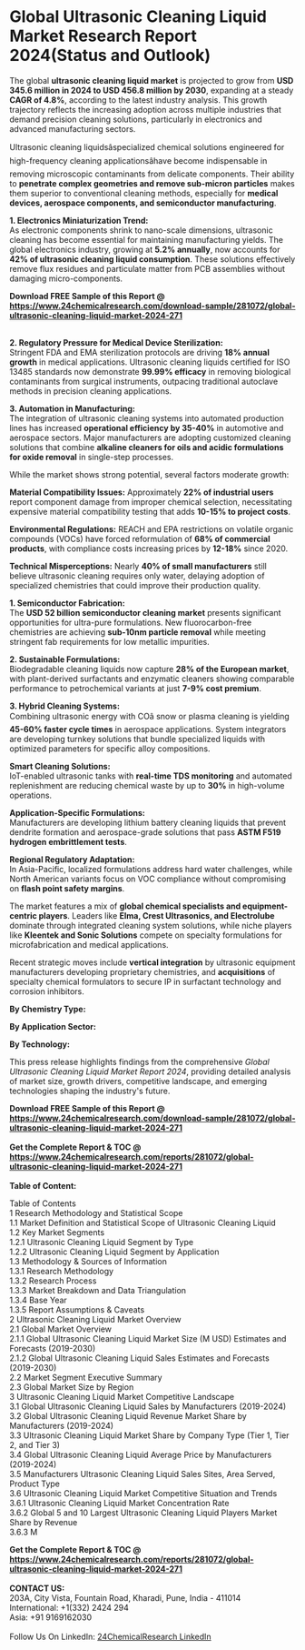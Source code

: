 <h1>Global Ultrasonic Cleaning Liquid Market Research Report 2024(Status and Outlook)</h1><p>The global <strong>ultrasonic cleaning liquid market</strong> is projected to grow from <strong>USD 345.6 million in 2024 to USD 456.8 million by 2030</strong>, expanding at a steady <strong>CAGR of 4.8%</strong>, according to the latest industry analysis. This growth trajectory reflects the increasing adoption across multiple industries that demand precision cleaning solutions, particularly in electronics and advanced manufacturing sectors.</p><p>Ultrasonic cleaning liquidsâspecialized chemical solutions engineered for high-frequency cleaning applicationsâhave become indispensable in removing microscopic contaminants from delicate components. Their ability to <strong>penetrate complex geometries and remove sub-micron particles</strong> makes them superior to conventional cleaning methods, especially for <strong>medical devices, aerospace components, and semiconductor manufacturing</strong>.</p><p><strong>1. Electronics Miniaturization Trend:</strong><br>
As electronic components shrink to nano-scale dimensions, ultrasonic cleaning has become essential for maintaining manufacturing yields. The global electronics industry, growing at <strong>5.2% annually</strong>, now accounts for <strong>42% of ultrasonic cleaning liquid consumption</strong>. These solutions effectively remove flux residues and particulate matter from PCB assemblies without damaging micro-components.</p><div><b>Download FREE Sample of this Report @ 
            <a href="https://www.24chemicalresearch.com/download-sample/281072/global-ultrasonic-cleaning-liquid-market-2024-271">
            https://www.24chemicalresearch.com/download-sample/281072/global-ultrasonic-cleaning-liquid-market-2024-271</a></b></div><br><p><strong>2. Regulatory Pressure for Medical Device Sterilization:</strong><br>
Stringent FDA and EMA sterilization protocols are driving <strong>18% annual growth</strong> in medical applications. Ultrasonic cleaning liquids certified for ISO 13485 standards now demonstrate <strong>99.99% efficacy</strong> in removing biological contaminants from surgical instruments, outpacing traditional autoclave methods in precision cleaning applications.</p><p><strong>3. Automation in Manufacturing:</strong><br>
The integration of ultrasonic cleaning systems into automated production lines has increased <strong>operational efficiency by 35-40%</strong> in automotive and aerospace sectors. Major manufacturers are adopting customized cleaning solutions that combine <strong>alkaline cleaners for oils and acidic formulations for oxide removal</strong> in single-step processes.</p><p>While the market shows strong potential, several factors moderate growth:</p><p><strong>Material Compatibility Issues:</strong> Approximately <strong>22% of industrial users</strong> report component damage from improper chemical selection, necessitating expensive material compatibility testing that adds <strong>10-15% to project costs</strong>.</p><p><strong>Environmental Regulations:</strong> REACH and EPA restrictions on volatile organic compounds (VOCs) have forced reformulation of <strong>68% of commercial products</strong>, with compliance costs increasing prices by <strong>12-18%</strong> since 2020.</p><p><strong>Technical Misperceptions:</strong> Nearly <strong>40% of small manufacturers</strong> still believe ultrasonic cleaning requires only water, delaying adoption of specialized chemistries that could improve their production quality.</p><p><strong>1. Semiconductor Fabrication:</strong><br>
The <strong>USD 52 billion semiconductor cleaning market</strong> presents significant opportunities for ultra-pure formulations. New fluorocarbon-free chemistries are achieving <strong>sub-10nm particle removal</strong> while meeting stringent fab requirements for low metallic impurities.</p><p><strong>2. Sustainable Formulations:</strong><br>
Biodegradable cleaning liquids now capture <strong>28% of the European market</strong>, with plant-derived surfactants and enzymatic cleaners showing comparable performance to petrochemical variants at just <strong>7-9% cost premium</strong>.</p><p><strong>3. Hybrid Cleaning Systems:</strong><br>
Combining ultrasonic energy with COâ snow or plasma cleaning is yielding <strong>45-60% faster cycle times</strong> in aerospace applications. System integrators are developing turnkey solutions that bundle specialized liquids with optimized parameters for specific alloy compositions.</p><p><strong>Smart Cleaning Solutions:</strong><br>
    IoT-enabled ultrasonic tanks with <strong>real-time TDS monitoring</strong> and automated replenishment are reducing chemical waste by up to <strong>30%</strong> in high-volume operations.</p><p><strong>Application-Specific Formulations:</strong><br>
    Manufacturers are developing lithium battery cleaning liquids that prevent dendrite formation and aerospace-grade solutions that pass <strong>ASTM F519 hydrogen embrittlement tests</strong>.</p><p><strong>Regional Regulatory Adaptation:</strong><br>
    In Asia-Pacific, localized formulations address hard water challenges, while North American variants focus on VOC compliance without compromising on <strong>flash point safety margins</strong>.</p><p>The market features a mix of <strong>global chemical specialists and equipment-centric players</strong>. Leaders like <strong>Elma, Crest Ultrasonics, and Electrolube</strong> dominate through integrated cleaning system solutions, while niche players like <strong>Kleentek and Sonic Solutions</strong> compete on specialty formulations for microfabrication and medical applications.</p><p>Recent strategic moves include <strong>vertical integration</strong> by ultrasonic equipment manufacturers developing proprietary chemistries, and <strong>acquisitions</strong> of specialty chemical formulators to secure IP in surfactant technology and corrosion inhibitors.</p><p><strong>By Chemistry Type:</strong></p><p><strong>By Application Sector:</strong></p><p><strong>By Technology:</strong></p><p>This press release highlights findings from the comprehensive <em>Global Ultrasonic Cleaning Liquid Market Report 2024</em>, providing detailed analysis of market size, growth drivers, competitive landscape, and emerging technologies shaping the industry's future.</p><div><b>Download FREE Sample of this Report @ 
            <a href="https://www.24chemicalresearch.com/download-sample/281072/global-ultrasonic-cleaning-liquid-market-2024-271">
            https://www.24chemicalresearch.com/download-sample/281072/global-ultrasonic-cleaning-liquid-market-2024-271</a></b></div><br><div><b>Get the Complete Report & TOC @ 
            <a href="https://www.24chemicalresearch.com/reports/281072/global-ultrasonic-cleaning-liquid-market-2024-271">
            https://www.24chemicalresearch.com/reports/281072/global-ultrasonic-cleaning-liquid-market-2024-271</a></b></div><br>
            <b>Table of Content:</b><p>Table of Contents<br />
 1 Research Methodology and Statistical Scope<br />
 1.1 Market Definition and Statistical Scope of Ultrasonic Cleaning Liquid<br />
 1.2 Key Market Segments<br />
 1.2.1 Ultrasonic Cleaning Liquid Segment by Type<br />
 1.2.2 Ultrasonic Cleaning Liquid Segment by Application<br />
 1.3 Methodology & Sources of Information<br />
 1.3.1 Research Methodology<br />
 1.3.2 Research Process<br />
 1.3.3 Market Breakdown and Data Triangulation<br />
 1.3.4 Base Year<br />
 1.3.5 Report Assumptions & Caveats<br />
 2 Ultrasonic Cleaning Liquid Market Overview<br />
 2.1 Global Market Overview<br />
 2.1.1 Global Ultrasonic Cleaning Liquid Market Size (M USD) Estimates and Forecasts (2019-2030)<br />
 2.1.2 Global Ultrasonic Cleaning Liquid Sales Estimates and Forecasts (2019-2030)<br />
 2.2 Market Segment Executive Summary<br />
 2.3 Global Market Size by Region<br />
 3 Ultrasonic Cleaning Liquid Market Competitive Landscape<br />
 3.1 Global Ultrasonic Cleaning Liquid Sales by Manufacturers (2019-2024)<br />
 3.2 Global Ultrasonic Cleaning Liquid Revenue Market Share by Manufacturers (2019-2024)<br />
 3.3 Ultrasonic Cleaning Liquid Market Share by Company Type (Tier 1, Tier 2, and Tier 3)<br />
 3.4 Global Ultrasonic Cleaning Liquid Average Price by Manufacturers (2019-2024)<br />
 3.5 Manufacturers Ultrasonic Cleaning Liquid Sales Sites, Area Served, Product Type<br />
 3.6 Ultrasonic Cleaning Liquid Market Competitive Situation and Trends<br />
 3.6.1 Ultrasonic Cleaning Liquid Market Concentration Rate<br />
 3.6.2 Global 5 and 10 Largest Ultrasonic Cleaning Liquid Players Market Share by Revenue<br />
 3.6.3 M</p><div><b>Get the Complete Report & TOC @ 
            <a href="https://www.24chemicalresearch.com/reports/281072/global-ultrasonic-cleaning-liquid-market-2024-271">
            https://www.24chemicalresearch.com/reports/281072/global-ultrasonic-cleaning-liquid-market-2024-271</a></b></div><br><b>CONTACT US:</b><br>
            203A, City Vista, Fountain Road, Kharadi, Pune, India - 411014<br>
            International: +1(332) 2424 294<br>
            Asia: +91 9169162030 <br><br>
            Follow Us On LinkedIn: <a href="https://www.linkedin.com/company/24chemicalresearch/">24ChemicalResearch LinkedIn</a>